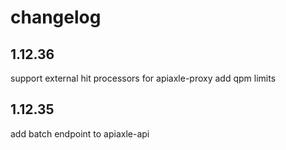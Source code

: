 changelog
=========

1.12.36
--------
support external hit processors for apiaxle-proxy
add qpm limits

1.12.35
--------
add batch endpoint to apiaxle-api
